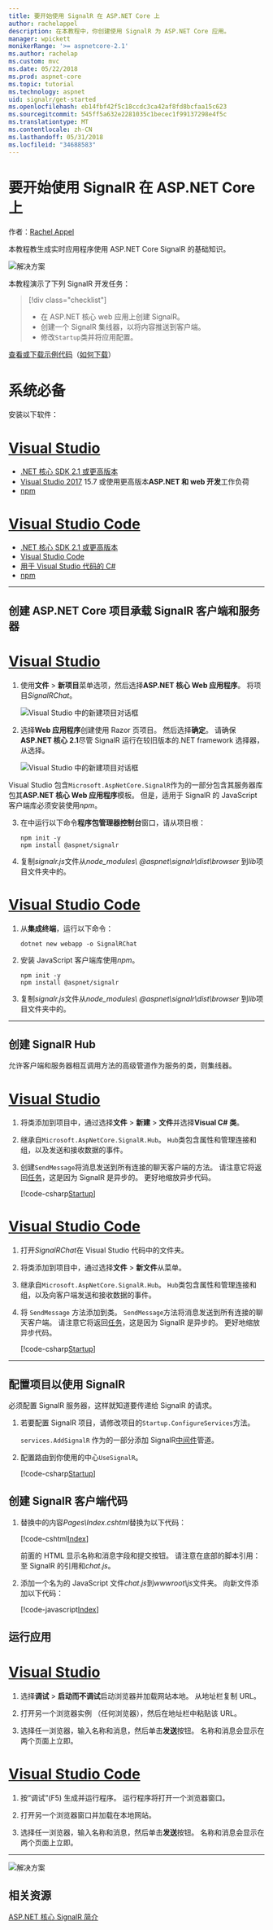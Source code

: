 ```yaml
---
title: 要开始使用 SignalR 在 ASP.NET Core 上
author: rachelappel
description: 在本教程中，你创建使用 SignalR 为 ASP.NET Core 应用。
manager: wpickett
monikerRange: '>= aspnetcore-2.1'
ms.author: rachelap
ms.custom: mvc
ms.date: 05/22/2018
ms.prod: aspnet-core
ms.topic: tutorial
ms.technology: aspnet
uid: signalr/get-started
ms.openlocfilehash: eb14fbf42f5c18ccdc3ca42af8fd8bcfaa15c623
ms.sourcegitcommit: 545ff5a632e2281035c1becec1f99137298e4f5c
ms.translationtype: MT
ms.contentlocale: zh-CN
ms.lasthandoff: 05/31/2018
ms.locfileid: "34688583"
---
```

# <a name="get-started-with-signalr-on-aspnet-core"></a>要开始使用 SignalR 在 ASP.NET Core 上

作者：[Rachel Appel](https://twitter.com/rachelappel)

本教程教生成实时应用程序使用 ASP.NET Core SignalR 的基础知识。

   ![解决方案](get-started/_static/signalr-get-started-finished.png)

本教程演示了下列 SignalR 开发任务：

> [!div class="checklist"]
> * 在 ASP.NET 核心 web 应用上创建 SignalR。
> * 创建一个 SignalR 集线器，以将内容推送到客户端。
> * 修改`Startup`类并将应用配置。

[查看或下载示例代码](https://github.com/aspnet/Docs/tree/master/aspnetcore/signalr/get-started/sample/)（[如何下载](xref:tutorials/index#how-to-download-a-sample)）

# <a name="prerequisites"></a>系统必备

安装以下软件：

# <a name="visual-studiotabvisual-studio"></a>[Visual Studio](#tab/visual-studio)

* [.NET 核心 SDK 2.1 或更高版本](https://www.microsoft.com/net/download/all)
* [Visual Studio 2017](https://www.visualstudio.com/downloads/) 15.7 或使用更高版本**ASP.NET 和 web 开发**工作负荷
* [npm](https://www.npmjs.com/get-npm)

# <a name="visual-studio-codetabvisual-studio-code"></a>[Visual Studio Code](#tab/visual-studio-code)

* [.NET 核心 SDK 2.1 或更高版本](https://www.microsoft.com/net/download/all)
* [Visual Studio Code](https://code.visualstudio.com/download)
* [用于 Visual Studio 代码的 C#](https://marketplace.visualstudio.com/items?itemName=ms-vscode.csharp)
* [npm](https://www.npmjs.com/get-npm)

-----

## <a name="create-an-aspnet-core-project-that-hosts-signalr-client-and-server"></a>创建 ASP.NET Core 项目承载 SignalR 客户端和服务器

# <a name="visual-studiotabvisual-studio"></a>[Visual Studio](#tab/visual-studio/)

1. 使用**文件** > **新项目**菜单选项，然后选择**ASP.NET 核心 Web 应用程序**。 将项目*SignalRChat*。

   ![Visual Studio 中的新建项目对话框](get-started/_static/signalr-new-project-dialog.png)

2. 选择**Web 应用程序**创建使用 Razor 页项目。 然后选择**确定**。 请确保**ASP.NET 核心 2.1**尽管 SignalR 运行在较旧版本的.NET framework 选择器，从选择。

   ![Visual Studio 中的新建项目对话框](get-started/_static/signalr-new-project-choose-type.png)

Visual Studio 包含`Microsoft.AspNetCore.SignalR`作为的一部分包含其服务器库包其**ASP.NET 核心 Web 应用程序**模板。 但是，适用于 SignalR 的 JavaScript 客户端库必须安装使用*npm*。

3. 在中运行以下命令**程序包管理器控制台**窗口，请从项目根：

    ```console
    npm init -y
    npm install @aspnet/signalr
    ```     

4. 复制*signalr.js*文件从*node_modules\\ @aspnet\signalr\dist\browser* 到*lib*项目文件夹中的。

# <a name="visual-studio-codetabvisual-studio-code"></a>[Visual Studio Code](#tab/visual-studio-code/)

1. 从**集成终端**，运行以下命令：

    ```console
    dotnet new webapp -o SignalRChat
    ```

2. 安装 JavaScript 客户端库使用*npm*。

    ```console
    npm init -y
    npm install @aspnet/signalr
    ```

3. 复制*signalr.js*文件从*node_modules\\ @aspnet\signalr\dist\browser* 到*lib*项目文件夹中的。

-----

## <a name="create-the-signalr-hub"></a>创建 SignalR Hub

允许客户端和服务器相互调用方法的高级管道作为服务的类，则集线器。

# <a name="visual-studiotabvisual-studio"></a>[Visual Studio](#tab/visual-studio/)

1. 将类添加到项目中，通过选择**文件** > **新建** > **文件**并选择**Visual C# 类**。

2. 继承自`Microsoft.AspNetCore.SignalR.Hub`。 `Hub`类包含属性和管理连接和组，以及发送和接收数据的事件。

3. 创建`SendMessage`将消息发送到所有连接的聊天客户端的方法。 请注意它将返回[任务](https://msdn.microsoft.com/library/system.threading.tasks.task(v=vs.110).aspx)，这是因为 SignalR 是异步的。 更好地缩放异步代码。

   [!code-csharp[Startup](get-started/sample/Hubs/ChatHub.cs)]

# <a name="visual-studio-codetabvisual-studio-code"></a>[Visual Studio Code](#tab/visual-studio-code/)

1. 打开*SignalRChat*在 Visual Studio 代码中的文件夹。

2. 将类添加到项目中，通过选择**文件** > **新文件**从菜单。

3. 继承自`Microsoft.AspNetCore.SignalR.Hub`。 `Hub`类包含属性和管理连接和组，以及向客户端发送和接收数据的事件。

4. 将 `SendMessage` 方法添加到类。 `SendMessage`方法将消息发送到所有连接的聊天客户端。 请注意它将返回[任务](/dotnet/api/system.threading.tasks.task)，这是因为 SignalR 是异步的。 更好地缩放异步代码。

   [!code-csharp[Startup](get-started/sample/Hubs/ChatHub.cs?range=6-12)]

-----

## <a name="configure-the-project-to-use-signalr"></a>配置项目以使用 SignalR

必须配置 SignalR 服务器，这样就知道要传递给 SignalR 的请求。

1. 若要配置 SignalR 项目，请修改项目的`Startup.ConfigureServices`方法。

   `services.AddSignalR` 作为的一部分添加 SignalR[中间件](xref:fundamentals/middleware/index)管道。

2. 配置路由到你使用的中心`UseSignalR`。


   [!code-csharp[Startup](get-started/sample/Startup.cs?highlight=37,57-60)]


## <a name="create-the-signalr-client-code"></a>创建 SignalR 客户端代码

1. 替换中的内容*Pages\Index.cshtml*替换为以下代码：

   [!code-cshtml[Index](get-started/sample/Pages/Index.cshtml)]

   前面的 HTML 显示名称和消息字段和提交按钮。 请注意在底部的脚本引用： 至 SignalR 的引用和*chat.js*。

2. 添加一个名为的 JavaScript 文件*chat.js*到*wwwroot\js*文件夹。 向新文件添加以下代码：

   [!code-javascript[Index](get-started/sample/wwwroot/js/chat.js)]

## <a name="run-the-app"></a>运行应用

# <a name="visual-studiotabvisual-studio"></a>[Visual Studio](#tab/visual-studio)

1. 选择**调试** > **启动而不调试**启动浏览器并加载网站本地。 从地址栏复制 URL。

1. 打开另一个浏览器实例 （任何浏览器），然后在地址栏中粘贴该 URL。

1. 选择任一浏览器，输入名称和消息，然后单击**发送**按钮。 名称和消息会显示在两个页面上立即。

# <a name="visual-studio-codetabvisual-studio-code"></a>[Visual Studio Code](#tab/visual-studio-code)

1. 按“调试”(F5) 生成并运行程序。 运行程序将打开一个浏览器窗口。

1. 打开另一个浏览器窗口并加载在本地网站。

1. 选择任一浏览器，输入名称和消息，然后单击**发送**按钮。 名称和消息会显示在两个页面上立即。

---

  ![解决方案](get-started/_static/signalr-get-started-finished.png)

## <a name="related-resources"></a>相关资源

[ASP.NET 核心 SignalR 简介](introduction.md)
